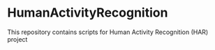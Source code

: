 HumanActivityRecognition
========================

This repository contains scripts for Human Activity Recognition (HAR) project
